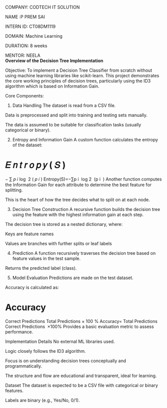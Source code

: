 COMPANY: CODTECH IT SOLUTION

NAME :P PREM SAI

INTERN ID: CT08DM1119

DOMAIN: Machine Learning

DURATION: 8 weeks

MENTOR: NEELA  
 **Overview of the Decision Tree Implementation**

 Objective:
To implement a Decision Tree Classifier from scratch without using machine learning libraries like scikit-learn. This project demonstrates the core working principles of decision trees, particularly using the ID3 algorithm which is based on Information Gain.

 Core Components:
1. Data Handling
The dataset is read from a CSV file.

Data is preprocessed and split into training and testing sets manually.

The data is assumed to be suitable for classification tasks (usually categorical or binary).

2. Entropy and Information Gain
A custom function calculates the entropy of the dataset:

𝐸
𝑛
𝑡
𝑟
𝑜
𝑝
𝑦
(
𝑆
)
=
−
∑
𝑝
𝑖
log
⁡
2
(
𝑝
𝑖
)
Entropy(S)=−∑p 
i
​
 log 
2
​
 (p 
i
​
 )
Another function computes the Information Gain for each attribute to determine the best feature for splitting.

This is the heart of how the tree decides what to split on at each node.

3. Decision Tree Construction
A recursive function builds the decision tree using the feature with the highest information gain at each step.

The decision tree is stored as a nested dictionary, where:

Keys are feature names

Values are branches with further splits or leaf labels

4. Prediction
A function recursively traverses the decision tree based on feature values in the test sample.

Returns the predicted label (class).

5. Model Evaluation
Predictions are made on the test dataset.

Accuracy is calculated as:

Accuracy
=
Correct Predictions
Total Predictions
×
100
%
Accuracy= 
Total Predictions
Correct Predictions
​
 ×100%
Provides a basic evaluation metric to assess performance.

 Implementation Details
No external ML libraries used.

Logic closely follows the ID3 algorithm.

Focus is on understanding decision trees conceptually and programmatically.

The structure and flow are educational and transparent, ideal for learning.

 Dataset
The dataset is expected to be a CSV file with categorical or binary features.

Labels are binary (e.g., Yes/No, 0/1).

